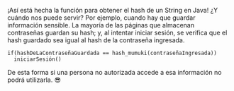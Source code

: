 ¡Así está hecha la función para obtener el hash de un String en Java! ¿Y cuándo nos puede servir? Por ejemplo, cuando hay que guardar información sensible. La mayoría de las páginas que almacenan contraseñas guardan su hash; y, al intentar iniciar sesión, se verifica que el hash guardado sea igual al hash de la contraseña ingresada. 

```
if(hashDeLaContraseñaGuardada == hash_mumuki(contraseñaIngresada))
  iniciarSesión()
```

De esta forma si una persona no autorizada accede a esa información no podrá utilizarla. :sunglasses:
